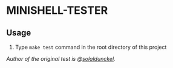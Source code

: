 # MINISHELL-TESTER

## Usage

1. Type ``make test`` command in the root directory of this project

 *Author of the original test is @[solaldunckel](https://github.com/solaldunckel "his GitHub page").*
